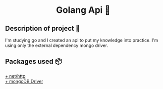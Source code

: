 <h1 align="center">Golang Api 🔌</h1>

## Description of project 🧐
<p>I'm studying go and I created an api to put my knowledge into practice. I'm using only the external dependency mongo driver.</p>

## Packages used 📦
<a href="https://pkg.go.dev/net/http">+ net/http</a> </br>
<a href="https://www.mongodb.com/docs/drivers/go/current/">+ mongoDB Driver</a>
